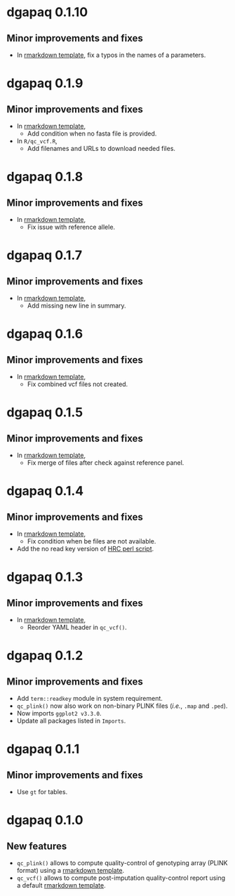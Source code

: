 # dgapaq 0.1.10

## Minor improvements and fixes

* In [rmarkdown template](inst/rmarkdown/templates/qc_vcf/skeleton/skeleton.Rmd), fix a typos in the names of a parameters.

# dgapaq 0.1.9

## Minor improvements and fixes

* In [rmarkdown template](inst/rmarkdown/templates/qc_vcf/skeleton/skeleton.Rmd),
  + Add condition when no fasta file is provided.
* In `R/qc_vcf.R`, 
  + Add filenames and URLs to download needed files.

# dgapaq 0.1.8

## Minor improvements and fixes

* In [rmarkdown template](inst/rmarkdown/templates/qc_vcf/skeleton/skeleton.Rmd),
  + Fix issue with reference allele.

# dgapaq 0.1.7

## Minor improvements and fixes

* In [rmarkdown template](inst/rmarkdown/templates/qc_vcf/skeleton/skeleton.Rmd),
  + Add missing new line in summary.

# dgapaq 0.1.6

## Minor improvements and fixes

* In [rmarkdown template](inst/rmarkdown/templates/qc_vcf/skeleton/skeleton.Rmd),
  + Fix combined vcf files not created.

# dgapaq 0.1.5

## Minor improvements and fixes

* In [rmarkdown template](inst/rmarkdown/templates/qc_vcf/skeleton/skeleton.Rmd),
  + Fix merge of files after check against reference panel.

# dgapaq 0.1.4

## Minor improvements and fixes

* In [rmarkdown template](inst/rmarkdown/templates/qc_vcf/skeleton/skeleton.Rmd),
  + Fix condition when be files are not available.
* Add the no read key version of [HRC perl script](inst/perl/HRC-1000G-check-bim-NoReadKey.pl).

# dgapaq 0.1.3

## Minor improvements and fixes

* In [rmarkdown template](inst/rmarkdown/templates/qc_vcf/skeleton/skeleton.Rmd),
  + Reorder YAML header in `qc_vcf()`.

# dgapaq 0.1.2

## Minor improvements and fixes

* Add `term::readkey` module in system requirement.
* `qc_plink()` now also work on non-binary PLINK files (*i.e.*, `.map` and `.ped`).
* Now imports `ggplot2 v3.3.0`.
* Update all packages listed in `Imports`.

# dgapaq 0.1.1

## Minor improvements and fixes

* Use `gt` for tables.

# dgapaq 0.1.0

## New features

* `qc_plink()` allows to compute quality-control of genotyping array (PLINK format) 
    using a [rmarkdown template](inst/rmarkdown/templates/qc_plink/skeleton/skeleton.Rmd).
* `qc_vcf()` allows to compute post-imputation quality-control report 
    using a default [rmarkdown template](inst/rmarkdown/templates/qc_vcf/skeleton/skeleton.Rmd).

